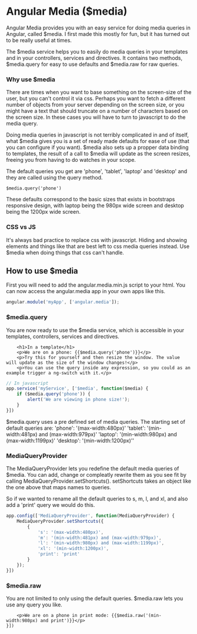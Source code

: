 # Angular Media ($media)

Angular Media provides you with an easy service for doing media queries in Angular, called $media. I first made this mostly for fun, but it has turned out to be really useful at times.

The $media service helps you to easily do media queries in your templates and in your controllers, services and directives. It contains two methods, $media.query for easy to use defaults and $media.raw for raw queries.


### Why use $media
There are times when you want to base something on the screen-size of the user, but you can't control it via css. Perhaps you want to fetch a different number of objects from your server depending on the screen size, or you might have a text that should truncate on a number of characters based on the screen size. In these cases you will have to turn to javascript to do the media query.

Doing media queries in javascript is not terribly complicated in and of itself, what $media gives you is a set of ready made defaults for ease of use (that you can configure if you want). $media also sets up a propper data binding to templates, the result of a call to $media will update as the screen resizes, freeing you from having to do watches in your scope.

The default queries you get are 'phone', 'tablet', 'laptop' and 'desktop' and they are called using the query method.

```
$media.query('phone')
```

These defaults correspond to the basic sizes that exists in bootstraps responsive design, with laptop being the 980px wide screen and desktop being the 1200px wide screen.


### CSS vs JS
It's always bad practice to replace css with javascript. Hiding and showing elements and things like that are best left to css media queries instead. Use $media when doing things that css can't handle.


## How to use $media
First you will need to add the angular.media.min.js script to your html.
You can now access the angular.media app in your own apps like this.

```javascript
angular.module('myApp', ['angular.media']);
```


### $media.query
You are now ready to use the $media service, which is accessible in your templates, controllers, services and directives.

```
    <h1>In a template</h1>
    <p>We are on a phone: {{$media.query('phone')}}</p>
    <p>Try this for yourself and then resize the window. The value will update as the size of the window changes!</p>
    <p>You can use the query inside any expression, so you could as an example trigger a ng-switch with it.</p>
```


```javascript
// In javascript
app.service('myService', ['$media', function($media) {
    if ($media.query('phone')) {
        alert('We are viewing in phone size!');
    }
}])
```

$media.query uses a pre defined set of media queries. The starting set of default queries are:
'phone': '(max-width:480px)'
'tablet': '(min-width:481px) and (max-width:979px)'
'laptop': '(min-width:980px) and (max-width:1199px)'
'desktop': '(min-width:1200px)''


### MediaQueryProvider
The MediaQueryProvider lets you redefine the default media queries of $media. You can add, change or compleatly rewrite them as you see fit by calling MediaQueryProvider.setShortcuts(). setShortcuts takes an object like the one above that maps names to queries.

So if we wanted to rename all the default queries to s, m, l, and xl, and also add a 'print' query we would do this.

```javascript
app.config(['MediaQueryProvider', function(MediaQueryProvider) {
    MediaQueryProvider.setShortcuts({
        {
            's': '(max-width:480px)',
            'm': '(min-width:481px) and (max-width:979px)',
            'l': '(min-width:980px) and (max-width:1199px)',
            'xl': '(min-width:1200px)',
            'print': 'print'
        }
    });
}])
```


### $media.raw
You are not limited to only using the default queries. $media.raw lets you use any query you like.

```
    <p>We are on a phone in print mode: {{$media.raw('(min-width:980px) and print')}}</p>
}])
```
